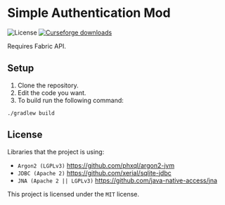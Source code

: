# Simple Authentication Mod

![License](https://img.shields.io/badge/License-MIT-brightgreen)
[![Curseforge downloads](http://cf.way2muchnoise.eu/full_simpleauth_downloads.svg)](https://minecraft.curseforge.com/projects/simpleauth)

Requires Fabric API.

## Setup

1. Clone the repository.
2. Edit the code you want.
3. To build run the following command:

```
./gradlew build
```

## License
Libraries that the project is using:
- `Argon2 (LGPLv3)` https://github.com/phxql/argon2-jvm
- `JDBC (Apache 2)` https://github.com/xerial/sqlite-jdbc
- `JNA (Apache 2 || LGPLv3)` https://github.com/java-native-access/jna

This project is licensed under the `MIT` license.
